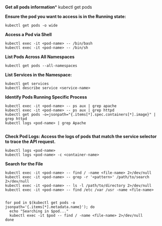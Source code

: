 **Get all pods information***
kubectl get pods

**Ensure the pod you want to access is in the Running state:**
```
kubectl get pods -o wide
```
**Access a Pod via Shell**
```
kubectl exec -it <pod-name> -- /bin/bash
kubectl exec -it <pod-name> -- /bin/sh
```

**List Pods Across All Namespaces**
```
kubectl get pods --all-namespaces
```

**List Services in the Namespace:**
```
kubectl get services
kubectl describe service <service-name>
```
**Identify Pods Running Specific Process**
```
kubectl exec -it <pod-name> -- ps aux | grep apache
kubectl exec -it <pod-name> -- ps aux | grep httpd
kubectl get pods -o=jsonpath="{.items[*].spec.containers[*].image}" | grep httpd
kubectl logs <pod-name> | grep Apache


```

**Check Pod Logs: Access the logs of pods that match the service selector to trace the API request.**
```
kubectl logs <pod-name>
kubectl logs <pod-name> -c <container-name>
```

**Search for the File**
```
kubectl exec -it <pod-name> -- find / -name <file-name> 2>/dev/null
kubectl exec -it <pod-name> -- grep -r '<pattern>' /path/to/search 2>/dev/null
kubectl exec -it <pod-name> -- ls -l /path/to/directory 2>/dev/null
kubectl exec -it <pod-name> -- find /etc /var /usr -name <file-name>


```
```
for pod in $(kubectl get pods -o jsonpath='{.items[*].metadata.name}'); do
  echo "Searching in $pod..."
  kubectl exec -it $pod -- find / -name <file-name> 2>/dev/null
done
```
